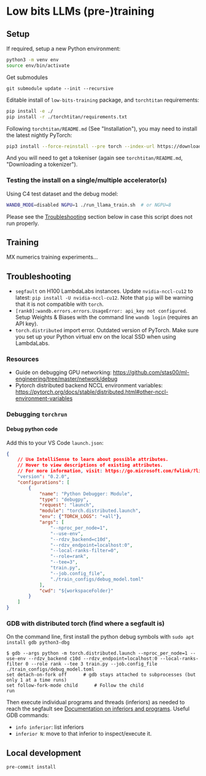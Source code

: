 # Low bits LLMs (pre-)training

## Setup

If required, setup a new Python environment:
```bash
python3 -m venv env
source env/bin/activate
```

Get submodules
```
git submodule update --init --recursive
```

Editable install of `low-bits-training` package, and `torchtitan` requirements:
```bash
pip install -e ./
pip install -r ./torchtitan/requirements.txt
```

Following `torchtitan/README.md` (See "Installation"), you may need to install the latest nightly PyTorch:
```bash
pip3 install --force-reinstall --pre torch --index-url https://download.pytorch.org/whl/nightly/cu124 # or cu118, cu121
```

And you will need to get a tokeniser (again see `torchtitan/README.md`, "Downloading a tokenizer").

### Testing the install on a single/multiple accelerator(s)

Using C4 test dataset and the debug model:
```bash
WANDB_MODE=disabled NGPU=1 ./run_llama_train.sh  # or NGPU=8
```
Please see the [Troubleshooting](#troubleshooting) section below in case this script does not run properly.

## Training

MX numerics training experiments...


## Troubleshooting

* `segfault` on H100 LambdaLabs instances. Update `nvidia-nccl-cu12` to latest: `pip install -U nvidia-nccl-cu12`. Note that `pip` will be warning that it is not compatible with `torch`.
* `[rank0]:wandb.errors.errors.UsageError: api_key not configured`. Setup Weights & Biases with the command line `wandb login` (requires an API key).
* `torch.distributed` import error. Outdated version of PyTorch. Make sure you set up your Python virtual env on the local SSD when using LambdaLabs.

### Resources

* Guide on debugging GPU networking: https://github.com/stas00/ml-engineering/tree/master/network/debug
* Pytorch distributed backend NCCL environment variables: https://pytorch.org/docs/stable/distributed.html#other-nccl-environment-variables

### Debugging `torchrun`

#### Debug python code

Add this to your VS Code `launch.json`:

```json
{
    // Use IntelliSense to learn about possible attributes.
    // Hover to view descriptions of existing attributes.
    // For more information, visit: https://go.microsoft.com/fwlink/?linkid=830387
    "version": "0.2.0",
    "configurations": [
        {
            "name": "Python Debugger: Module",
            "type": "debugpy",
            "request": "launch",
            "module": "torch.distributed.launch",
            "env": {"TORCH_LOGS": "+all"},
            "args": [
                "--nproc_per_node=1",
                "--use-env",
                "--rdzv_backend=c10d",
                "--rdzv_endpoint=localhost:0",
                "--local-ranks-filter=0",
                "--role=rank",
                "--tee=3",
                "train.py",
                "--job.config_file",
                "./train_configs/debug_model.toml"
            ],
            "cwd": "${workspaceFolder}"
        }
    ]
}
```

### GDB with distributed torch (find where a segfault is)

On the command line, first install the python debug symbols with `sudo apt install gdb python3-dbg`

```console
$ gdb --args python -m torch.distributed.launch --nproc_per_node=1 --use-env --rdzv_backend c10d --rdzv_endpoint=localhost:0 --local-ranks-filter 0 --role rank --tee 3 train.py --job.config_file ./train_configs/debug_model.toml
set detach-on-fork off      # gdb stays attached to subprocesses (but only 1 at a time runs)
set follow-fork-mode child      # Follow the child
run
```

Then execute individual programs and threads (inferiors) as needed to reach the segfault
see [Documentation on inferiors and programs](https://www.zeuthen.desy.de/unix/unixguide/infohtml/gdb/Inferiors-and-Programs.html).
Useful GDB commands:

* `info inferior`: list inferiors
* `inferior N`: move to that inferior to inspect/execute it.

## Local development

```bash
pre-commit install
```
